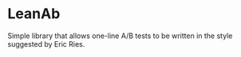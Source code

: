 # LeanAb
Simple library that allows one-line A/B tests to be written in the style suggested by Eric Ries.
